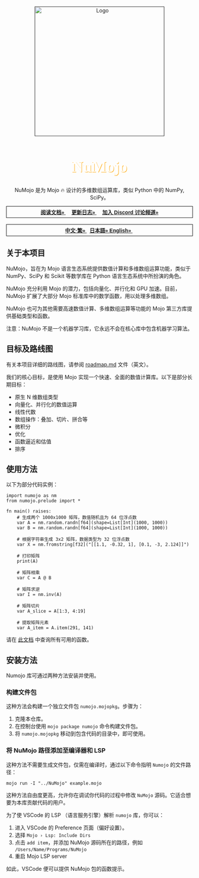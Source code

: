 <a name="readme-top"></a>
<!-- add these later -->
<!-- [![MIT License][license-shield]][] -->

<div align="center">
  <a href="">
    <img src="../assets/numojo_logo.png" alt="Logo" width="350" height="350">
  </a>

  <h1 align="center" style="font-size: 3em; color: white; font-family: 'Avenir'; text-shadow: 1px 1px orange;">NuMojo</h1>

  <p align="center">
    NuMojo 是为 Mojo 🔥 设计的多维数组运算库，类似 Python 中的 NumPy, SciPy。
    <br />
    <div style="font-family: 'Arial'; border: 1px solid black; padding: 5px;">
        <a href="https://github.com/Mojo-Numerics-and-Algorithms-group/NuMojo-Examples-and-Benchmarks/blob/main/docs/README.md"><strong>阅读文档» </strong></a> &nbsp; &nbsp; 
        <a href="./changelog.md"><strong>更新日志» </strong></a> &nbsp; &nbsp;
        <a href="https://discord.com/channels/1149778565756366939/1149778566603620455" ><strong>加入 Discord 讨论频道» </strong></a>
    </div>
    <br />
    <div style="font-family: 'Arial'; border: 1px solid black; padding: 5px;">
        <a href="./readme_zht.md"><strong>中文·繁» </strong></a> &nbsp;
        <a href="./readme_jp.md"><strong>日本語» </strong></a>
        <a href="../readme.md"><strong>English» </strong></a> &nbsp;
    </div>
  </p>
</div>

## 关于本项目

NuMojo，旨在为 Mojo 语言生态系统提供数值计算和多维数组运算功能，类似于 NumPy、SciPy 和 Scikit 等数学库在 Python 语言生态系统中所扮演的角色。

NuMojo 充分利用 Mojo 的潜力，包括向量化、并行化和 GPU 加速。目前，NuMojo 扩展了大部分 Mojo 标准库中的数学函数，用以处理多维数组。

NuMojo 也可为其他需要高速数值计算、多维数组运算等功能的 Mojo 第三方库提供基础类型和函数。

注意：NuMojo 不是一个机器学习库，它永远不会在核心库中包含机器学习算法。

## 目标及路线图

有关本项目详细的路线图，请参阅 [roadmap.md](../roadmap.md) 文件（英文）。

我们的核心目标，是使用 Mojo 实现一个快速、全面的数值计算库。以下是部分长期目标：

- 原生 N 维数组类型
- 向量化、并行化的数值运算
- 线性代数
- 数组操作：叠加、切片、拼合等
- 微积分
- 优化
- 函数逼近和估值
- 排序

## 使用方法

以下为部分代码实例：

```mojo
import numojo as nm
from numojo.prelude import *

fn main() raises:
    # 生成两个 1000x1000 矩阵，数值随机且为 64 位浮点数
    var A = nm.random.randn[f64](shape=List[Int](1000, 1000))
    var B = nm.random.randn[f64](shape=List[Int](1000, 1000))

    # 根据字符串生成 3x2 矩阵，数据类型为 32 位浮点数
    var X = nm.fromstring[f32]("[[1.1, -0.32, 1], [0.1, -3, 2.124]]")

    # 打印矩阵
    print(A)

    # 矩阵相乘
    var C = A @ B

    # 矩阵求逆
    var I = nm.inv(A)

    # 矩阵切片
    var A_slice = A[1:3, 4:19]

    # 提取矩阵元素
    var A_item = A.item(291, 141)
```

请在 [此文档](../features.md) 中查询所有可用的函数。

## 安装方法

Numojo 库可通过两种方法安装并使用。

### 构建文件包

这种方法会构建一个独立文件包 `numojo.mojopkg`。步骤为：

1. 克隆本仓库。
1. 在控制台使用 `mojo package numojo` 命令构建文件包。
1. 将 `numojo.mojopkg` 移动到包含代码的目录中，即可使用。

### 将 NuMojo 路径添加至编译器和 LSP

这种方法不需要生成文件包，仅需在编译时，通过以下命令指明 `Numojo` 的文件路径：

```console
mojo run -I "../NuMojo" example.mojo
```

这种方法自由度更高，允许你在调试你代码的过程中修改 `NuMojo` 源码。它适合想要为本库贡献代码的用户。

为了使 VSCode 的 LSP （语言服务引擎）解析 `numojo` 库，你可以：

1. 进入 VSCode 的 Preference 页面（偏好设置）。
1. 选择 `Mojo › Lsp: Include Dirs`
1. 点击 `add item`，并添加 NuMojo 源码所在的路径，例如 `/Users/Name/Programs/NuMojo`
1. 重启 Mojo LSP server

如此，VSCode 便可以提供 NuMojo 包的函数提示。
